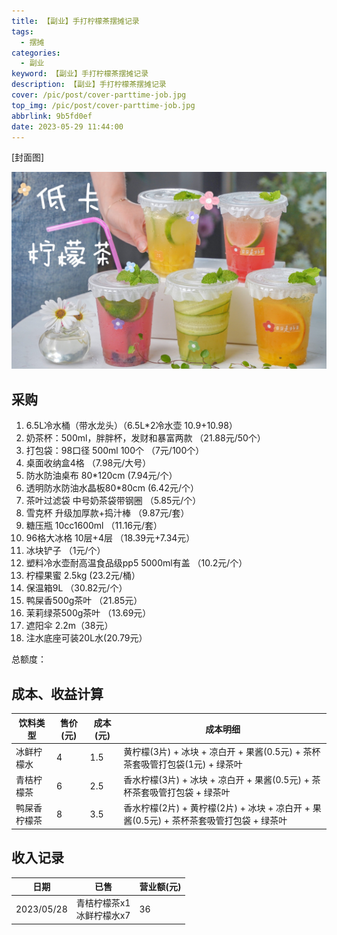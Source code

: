 ```yaml
---
title: 【副业】手打柠檬茶摆摊记录
tags:
  - 摆摊
categories:
  - 副业
keyword: 【副业】手打柠檬茶摆摊记录
description: 【副业】手打柠檬茶摆摊记录
cover: /pic/post/cover-parttime-job.jpg
top_img: /pic/post/cover-parttime-job.jpg
abbrlink: 9b5fd0ef
date: 2023-05-29 11:44:00
---
```


[封面图]

![封面图](../pic/post/cover-parttime-job.jpg)

## 采购

1. 6.5L冷水桶（带水龙头）（6.5L*2冷水壶  10.9+10.98）
2. 奶茶杯：500ml，胖胖杯，发财和暴富两款    （21.88元/50个）
3. 打包袋：98口径 500ml 100个   （7元/100个）
4. 桌面收纳盒4格  （7.98元/大号）
5. 防水防油桌布 80*120cm  (7.94元/个）
6. 透明防水防油水晶板80*80cm (6.42元/个）
7. 茶叶过滤袋  中号奶茶袋带钢圈  （5.85元/个）
8. 雪克杯 升级加厚款+捣汁棒  （9.87元/套）
9. 糖压瓶 10cc1600ml  （11.16元/套）
10. 96格大冰格 10层+4层  （18.39元+7.34元）
11. 冰块铲子  （1元/个）
12. 塑料冷水壶耐高温食品级pp5  5000ml有盖  （10.2元/个）
13. 柠檬果蜜 2.5kg  (23.2元/桶）
14. 保温箱9L  （30.82元/个）
15. 鸭屎香500g茶叶 （21.85元）
16. 茉莉绿茶500g茶叶   （13.69元）
17. 遮阳伞 2.2m（38元）
18. 注水底座可装20L水(20.79元）

总额度：

## 成本、收益计算

|  饮料类型   | 售价(元)  | 成本(元)  | 成本明细 |
|  ----  | ----  | ----  | ----  |
| 冰鲜柠檬水  | 4 | 1.5 | 黄柠檬(3片) + 冰块 + 凉白开 + 果酱(0.5元) + 茶杯茶套吸管打包袋(1元) + 绿茶叶 |
| 青桔柠檬茶  | 6 | 2.5 | 香水柠檬(3片) + 冰块 + 凉白开 + 果酱(0.5元) + 茶杯茶套吸管打包袋 + 绿茶叶 |
| 鸭屎香柠檬茶  | 8 | 3.5 | 香水柠檬(2片) + 黄柠檬(2片) + 冰块 + 凉白开 + 果酱(0.5元) + 茶杯茶套吸管打包袋 + 绿茶叶 |

## 收入记录

|  日期   | 已售  | 营业额(元)  |
|  ----  | ----  | ----  |
| 2023/05/28  | 青桔柠檬茶x1 <br> 冰鲜柠檬水x7 | 36 |
